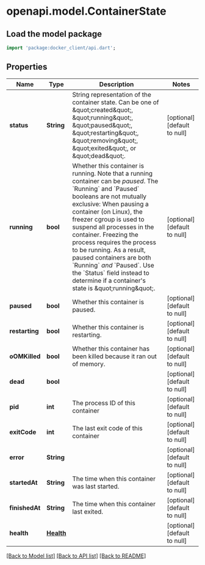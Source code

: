 # openapi.model.ContainerState

## Load the model package
```dart
import 'package:docker_client/api.dart';
```

## Properties
Name | Type | Description | Notes
------------ | ------------- | ------------- | -------------
**status** | **String** | String representation of the container state. Can be one of \&quot;created\&quot;, \&quot;running\&quot;, \&quot;paused\&quot;, \&quot;restarting\&quot;, \&quot;removing\&quot;, \&quot;exited\&quot;, or \&quot;dead\&quot;.  | [optional] [default to null]
**running** | **bool** | Whether this container is running.  Note that a running container can be _paused_. The &#x60;Running&#x60; and &#x60;Paused&#x60; booleans are not mutually exclusive:  When pausing a container (on Linux), the freezer cgroup is used to suspend all processes in the container. Freezing the process requires the process to be running. As a result, paused containers are both &#x60;Running&#x60; _and_ &#x60;Paused&#x60;.  Use the &#x60;Status&#x60; field instead to determine if a container&#39;s state is \&quot;running\&quot;.  | [optional] [default to null]
**paused** | **bool** | Whether this container is paused. | [optional] [default to null]
**restarting** | **bool** | Whether this container is restarting. | [optional] [default to null]
**oOMKilled** | **bool** | Whether this container has been killed because it ran out of memory.  | [optional] [default to null]
**dead** | **bool** |  | [optional] [default to null]
**pid** | **int** | The process ID of this container | [optional] [default to null]
**exitCode** | **int** | The last exit code of this container | [optional] [default to null]
**error** | **String** |  | [optional] [default to null]
**startedAt** | **String** | The time when this container was last started. | [optional] [default to null]
**finishedAt** | **String** | The time when this container last exited. | [optional] [default to null]
**health** | [**Health**](Health.md) |  | [optional] [default to null]

[[Back to Model list]](../README.md#documentation-for-models) [[Back to API list]](../README.md#documentation-for-api-endpoints) [[Back to README]](../README.md)


